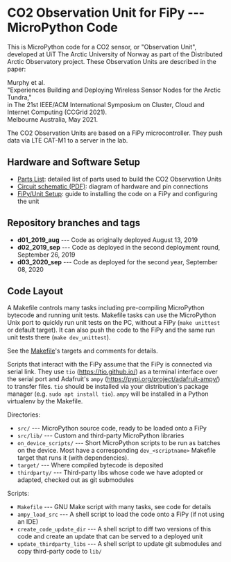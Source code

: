 CO2 Observation Unit for FiPy --- MicroPython Code
==================================================

This is MicroPython code for a CO2 sensor, or "Observation Unit",
developed at UiT The Arctic University of Norway
as part of the Distributed Arctic Observatory project.
These Observation Units are described in the paper:

Murphy et al.\
"Experiences Building and Deploying Wireless Sensor Nodes for the Arctic Tundra,"\
in The 21st IEEE/ACM International Symposium on Cluster, Cloud and Internet Computing (CCGrid 2021).\
Melbourne Australia, May 2021.

The CO2 Observation Units are based on a FiPy microcontroller.
They push data via LTE CAT-M1 to a server in the lab.

Hardware and Software Setup
--------------------------------------------------

- [Parts List](doc/co2-unit-parts-list.md): detailed list of parts used to build the CO2 Observation Units
- [Circuit schematic (PDF)](doc/co2-unit-schematic-v1.pdf): diagram of hardware and pin connections
- [FiPy/Unit Setup](doc/co2-unit-fipy-setup.md): guide to installing the code on a FiPy and configuring the unit

Repository branches and tags
--------------------------------------------------

- **d01_2019_aug** --- Code as originally deployed August 13, 2019
- **d02_2019_sep** --- Code as deployed in the second deployment round, September 26, 2019
- **d03_2020_sep** --- Code as deployed for the second year, September 08, 2020

Code Layout
--------------------------------------------------

A Makefile controls many tasks including pre-compiling MicroPython bytecode and
running unit tests. Makefile tasks can use the MicroPython Unix port to quickly
run unit tests on the PC, without a FiPy (`make unittest` or default target).
It can also push the code to the FiPy and the same run unit tests there (`make
dev_unittest`).

See the [Makefile](Makefile)'s targets and comments for details.

Scripts that interact with the FiPy assume that the FiPy is connected via serial link.
They use `tio` (<https://tio.github.io/>)
as a terminal interface over the serial port
and Adafruit's `ampy` (<https://pypi.org/project/adafruit-ampy/>)
to transfer files.
`tio` should be installed via your distribution's package manager
(e.g. `sudo apt install tio`).
`ampy` will be installed in a Python virtualenv by the Makefile.

Directories:

- `src/` --- MicroPython source code, ready to be loaded onto a FiPy
- `src/lib/` --- Custom and third-party MicroPython libraries
- `on_device_scripts/` --- Short MicroPython scripts to be run as batches on the device. Most have a corresponding `dev_<scriptname>` Makefile target that runs it (with dependencies).
- `target/` --- Where compiled bytecode is deposited
- `thirdparty/` --- Third-party libs whose code we have adopted or adapted,
    checked out as git submodules

Scripts:

- `Makefile` --- GNU Make script with many tasks, see code for details
- `ampy_load_src` --- A shell script to load the code onto a FiPy (if not using an IDE)
- `create_code_update_dir` --- A shell script to diff two versions of this code and create an update that can be served to a deployed unit
- `update_thirdparty_libs` --- A shell script to update git submodules
    and copy third-party code to `lib/`
